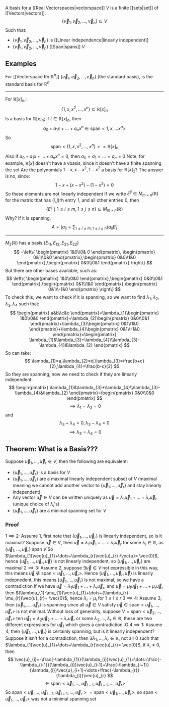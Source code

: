 A basis for a [[Real Vectorspaces|vectorspace]] $V$ is a finite [[sets|set]] of [[Vectors|vectors]]:
$$
\{ \vec{v}_{1},\vec{v}_{2},\dots,\vec{v}_{n} \}\subseteq V
$$
Such that:
- $\{ \vec{v}_{1},\vec{v}_{2},\dots,\vec{v}_{n} \}$ is [[Linear Independence|linearly independent]]
- $\{ \vec{v}_{1},\vec{v}_{2},\dots,\vec{v}_{n} \}$ [[Span|spans]] $V$
## Examples
For [[Vectorspace Rn|$\mathbb{R}^{n}$]] $\{\vec{e}_{1},\vec{e}_{2},\dots,\vec{e}_{n} \}$ (the standard basis), is the standard basis for $\mathbb{R}^{n}$
___
For $\mathbb{R}[x]_{n}$,:
$$
\{ 1,x,x^{2},\dots,x^{n} \}\subseteq \mathbb{R}[x]_{n}
$$
Is a basis for $\mathbb{R}[x]_{n}$; if $t\in\mathbb{R}[x]_{n}$, then 
$$
a_{0}+a_{1}x+\dots+a_{n}x^{n}\in \text{span}< 1,x,\dots x^{n} > 
$$
So 
$$
\text{span}< \{ 1,x,x^{2},\dots,x^{n} \} > =\mathbb{R}[x]_{n}
$$
Also if $a_{0}+a_{1}x+\dots+a_{n}x^{n}=0$, then $a_{0}=a_{1}=\dots=a_{n}=0$
Note, for example, $\mathbb{R}[x]$ doesn't have a vbasis, since it doesn't have a finite spanning the set
Are the polynomials $1-x,x-x^{2},1-x^{2}$ a basis for $\mathbb{R}[x]_{2}$? The answer is no, since:
$$
1-x+(x-x^{2})-(1-x^{2})=0
$$
So these elements are not linearly independent
If we write $E^{ij}\in M_{m\times n}(\mathbb{R})$ for the matrix that has $(i,j)$rh entry $\hspace{0pt}1$, and all other entries $\hspace{0pt}0$, then
$$
\{ E^{ij}\mid1\leq i\leq m,1\leq j\leq n \}\subseteq M_{m\times n}(\mathbb{R})
$$
Why? If it is spanning,
$$
A=\left( a_{ij}=\sum_{1\leq i \leq m,1\leq j\leq n} \right)a_{ij}E^ij 
$$
___
$M_{2}(\mathbb{R})$ has a basis $\{ E_{11},E_{12},E_{21},E_{22} \}$
$$
=\left\{  \begin{pmatrix}
1&0\\0& 0
\end{pmatrix}, \begin{pmatrix}
0&1\\0&0
\end{pmatrix},\begin{pmatrix}
0&0\\1&0
\end{pmatrix},\begin{pmatrix}
0&0\\0&1
\end{pmatrix} \right\}
$$
But there are other bases available, such as:
$$
\left\{  \begin{pmatrix}
1&0\\0&0
\end{pmatrix},\begin{pmatrix}
0&0\\0&1
\end{pmatrix},\begin{pmatrix}
0&1\\1&0
\end{pmatrix},\begin{pmatrix}
0&1\\-1&0
\end{pmatrix}  \right\}
$$
To check this, we want to check if it is spanning, so we want to find $\lambda_{1},\lambda_{2},\lambda_{3},\lambda_{4}$ such that:
$$
\begin{pmatrix}
a&b\\c&c
\end{pmatrix}=\lambda_{1}\begin{pmatrix}
1&0\\0&0
\end{pmatrix}+\lambda_{2}\begin{pmatrix}
0&0\\0&1
\end{pmatrix}+\lambda_{3}\begin{pmatrix}
0&1\\1&0
\end{pmatrix}+\lambda_{4}\begin{pmatrix}
0&1\\-1&0
\end{pmatrix}=\begin{pmatrix}
\lambda_{1}&\lambda_{3}+\lambda_{4}\\\lambda_{3}-\lambda_{4}&\lambda_{2}
\end{pmatrix}
$$
So can take:
$$
\lambda_{1}=a,\lambda_{2}=d,\lambda_{3}=\frac{b+c}{2},\lambda_{4}=\frac{b-c}{2}
$$
So they are spanning, now we need to check if they are linearly independent:
$$
\begin{pmatrix}
\lambda_{1}&\lambda_{3}+\lambda_{4}\\\lambda_{3}-\lambda_{4}&\lambda_{2}
\end{pmatrix}=\begin{pmatrix}
0&0\\0&0
\end{pmatrix}
$$
$$
\implies \lambda_{1}=\lambda_{2}=0
$$
and 
$$
\lambda_{3}+\lambda_{4}=0,\lambda_{3}-\lambda_{4}=0
$$
$$
\implies \lambda_{3}=\lambda_{4}=0
$$
## Theorem: What is a Basis???
Suppose $\vec{u}_{1},\dots,\vec{u}_{r}\in V$, then the following are equivalent:
- $\{ \vec{u}_{1},\dots,\vec{u}_{r} \}$ is a basis for $V$
- $\{ \vec{u}_{1},\dots,\vec{u}_{r} \}$ are a maximal linearly independent subset of $V$ (maximal meaning we cannot add another vector to $\{ \vec{u}_{1},\dots,\vec{u}_{r} \}$ and stay linearly independent)
- Any vector $\vec{u}\in V$ can be written uniquely as $\vec{u}=\lambda_{1}\vec{u}_{1}+\dots+\lambda_{r}\vec{u}_{r}$ (unique choice of $\lambda_{i}$'s)
- $\{ \vec{u}_{1},\dots,\vec{u}_{r} \}$ are a minimal spanning set for $V$
### Proof
$1\implies2$:
Assume $1$, first note that $\{ \vec{u}_{1},\dots,\vec{u}_{r} \}$ is linearly independent, so is it maximal? Suppose $\vec{u}\in V$, then $\vec{u}=\lambda_{1}\vec{u}_{1}+\dots+\lambda_{r}\vec{u}_{r}$ for some $\lambda_{i}\in\mathbb{R}$, as $\{ \vec{u}_{1},\dots,\vec{u}_{r} \}$ span $V$
So $\lambda_{1}\vec{u}_{1}+\dots+\lambda_{r}\vec{u}_{r}-\vec{u}= \vec{0}$, hence $\{ \vec{u}_{1},\dots,\vec{u}_{r},\vec{u} \}$ is not linearly independent, so $\{ \vec{u}_{1},\dots,\vec{u}_{r} \}$ are maximal
$2\implies 3$:
Assume $\hspace{0pt}2$, suppose $\exists \vec{u}\in V$ not expressible in this way, this means $\vec{u}\not\in\text{span}< \vec{u}_{1},\dots,\vec{u}_{r} >$. Hence $\{ \vec{u}_{1},\dots,\vec{u}_{r},\vec{u} \}$ is linearly indepnedent, this means $\{ \vec{u}_{1},\dots,\vec{u}_{r} \}$ is not maximal, so we have a contradiction
If we have $\vec{u}=\lambda_{1}\vec{u}_{1}+\dots+\lambda_{r}\vec{u}_{r}$, and $\vec{u}=\mu_{1}\vec{u}_{1}+\dots+\mu_{r}\vec{u}_{r}$ then $(\lambda_{1}-\mu_{1})\vec{u}_{1}+\dots+(\lambda_{r}-\mu_{r})\vec{u}_{r}= \vec{0}$, hence $\lambda_{i}=\mu_{i}$ for $1\leq i\leq r$
$3\implies 4$:
Assume $\hspace{0pt}3$, then $\{ \vec{u}_{1},\dots,\vec{u}_{r} \}$ is spanning since all $\vec{u}\in V$  satisfy $\vec{u}\in \text{span}< \vec{u}_{1},\dots,\vec{u}_{r} >$ is not minimal. Without loss of generality, suppose $V=\text{span}< \vec{u}_{2},\dots,\vec{u}_{r} >$ ten $\vec{u}_{1}=\lambda_{2}\vec{u}_{2}+\dots+\lambda_{r}\vec{u}_{r}$ or some $\lambda_{2},\dots,\lambda_{r} \in\mathbb{R}$, these are two different expressions for $\vec{u}_{1}$ which gives a contradiction :O
$4\implies1$:
Assume $\hspace{0pt}4$, then $\{ \vec{u}_{1},\dots,\vec{u}_{r} \}$ is certainly spanning, but is it linearly independent? Suppose it isn't for a contradiction, then $\exists\lambda_{1},\dots,\lambda _{r}\in\mathbb{R}$, not all $\hspace{0pt}0$ such that $\lambda_{1}\vec{u}_{1}+\dots+\lambda_{r}\vec{u}_{r}= \vec{0}$, if $\lambda _{i}\neq 0$, then 
$$
\vec{u}_{i}=-\frac{-\lambda_{1}}{\lambda_{i}}\vec{u}_{1}+\dots+\frac{-\lambda_{i-1}}{\lambda_{i}}\vec{u}_{i-1}+\frac{-\lambda_{i+1}}{\lambda_{i}}\vec{u}_{i+1}+\dots+\frac{-\lambda_{r}}{\lambda_{i}}\vec{u}_{r}
$$
$$
\in \text{span}< \vec{u}_{1},\dots,\vec{u}_{i-1},\vec{u}_{i+1},\dots,\vec{u}_{r} > 
$$
So $\text{span}< \vec{u},\dots,\vec{u}_{i-1},\vec{u}_{i+1},\dots,\vec{u}_{r} >=\text{span}< \vec{u}_{1},\dots,\vec{u}_{r} >$, so $\text{span}< \vec{u}_{1},\dots,\vec{u}_{r} >$ was not a minimal spanning set

